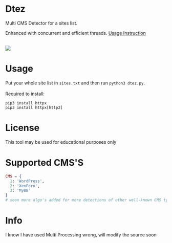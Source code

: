 # Dtez
Multi CMS Detector for a sites list.<br>

Enhanced with concurrent and efficient threads.
<a href="https://github.com/Z3NTL3/Dtez#usage">
  Usage Instruction
</a>
  
<br>
<img src="https://cdn.discordapp.com/attachments/907033907088748575/953608651992621106/tool.png">

# Usage
Put your whole site list in ```sites.txt``` and then run ```python3 dtez.py```.<br><br>
Required to install:
```
pip3 install httpx
pip3 install httpx[http2]
```

# License
This tool may be used for educational purposes only

# Supported CMS'S
```elixir
CMS = {
  1: 'WordPress',
  2: 'XenForo',
  3: 'MyBB'
}
# soon more algo's added for more detections of other well-known CMS types
```
# Info
I know I have used Multi Processing wrong, will modify the source soon
